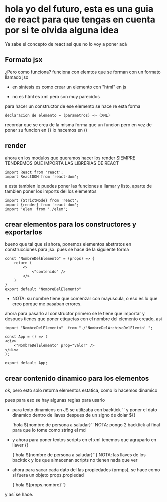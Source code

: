 # hola yo del futuro, esta es una guia de react para que tengas en cuenta por si te olvida alguna idea

Ya sabe el concepto de react asi que no lo voy a poner acá

## Formato jsx

¿Pero como funciona? funciona con elemtos que se forman con un formato llamado jsx
- en sintesis es como crear un elemento con "html" en js

- no es html es xml pero son muy parecidos

para hacer un constructor de ese elemento se hace re esta forma

    declaracion de elemento = (parametros) => (XML)

recordar que se crea de la misma forma que un funcion pero en vez de poner su funcion en {} lo hacemos en ()

## render

ahora en los modulos que queramos hacer los render SIEMPRE TENDREMOS QUE IMPORTA LAS LIBRERIAS DE REACT

    import React from 'react';
    import ReactDOM from 'react-dom';

a esta tambien le puedes poner las funciones a llamar y listo, aparte de tambien poner los imports del los elementos

    import {StrictMode} from 'react';
    import {render} from 'react-dom';
    import 'elem' from './elem';

## crear elementos para los constructores y exportarlos

bueno que tal que si ahora, ponemos elementos abstratos
en construcciones para jsx. pues se hace de la siguiente forma

    const "NombreDelElemento" = (props) => {
        return (
            <>
                <"contenido" />
            </>
        )
    }
    export default "NombreDelElemento"

- NOTA: su nombre tiene que comenzar con mayuscula, o eso es lo que creo porque me pasaban errores.

ahora para pasarlo al constructor primero se le tiene que importar y despues tienes que poner etiquetas con el nombre del elemento creado, asi

    import "NombreDelElemento"  from "./'NombreDelArchivoDelElemto' ";

    const App = () => (
    <div>
        <"NombreDelElemento" prop="valor" />
    </div>
    );

    export default App;

## crear contenido dinamico para los elementos

ok, pero esto solo retorna elementos estatica, como lo hacemos dinamico

pues para eso se hay algunas reglas para usarlo

- para texto dinamicos en JS se utilizaba con backtick `` y poner el dato dinamico dentro de llaves despues de un signo de dolar ${}

    `hola ${nombre de persona a saludar}``
    NOTA: pongo 2 backtick al final para que lo tome como string el md

- y ahora para poner textos scripts en el xml tenemos que agruparlo en llaver {}

    {`hola ${nombre de persona a saludar}``}
    NOTA: las llaves de los backtick y los que almacenan scripts no tienen nada que ver

- ahora para sacar cada dato del las propiedades (prmps), se hace como si fuera un objeto props.propiedad

    {`hola ${props.nombre}``}

y así se hace.